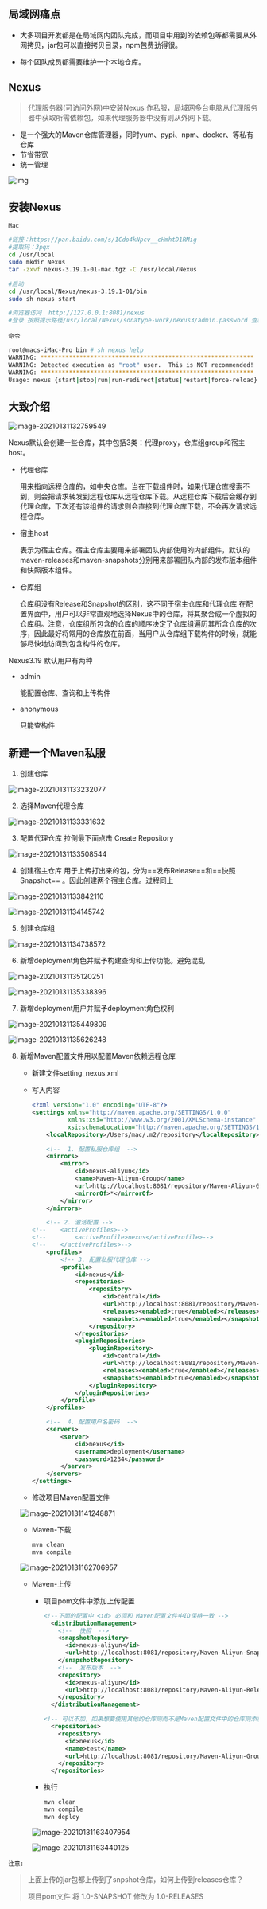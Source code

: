 ## 局域网痛点

* 大多项目开发都是在局域网内团队完成，而项目中用到的依赖包等都需要从外网拷贝，jar包可以直接拷贝目录，npm包费劲得很。

* 每个团队成员都需要维护一个本地仓库。



## Nexus

> 代理服务器(可访问外网)中安装Nexus 作私服，局域网多台电脑从代理服务器中获取所需依赖包，如果代理服务器中没有则从外网下载。



* 是一个强大的Maven仓库管理器，同时yum、pypi、npm、docker、等私有仓库
* 节省带宽
* 统一管理

![img](第一章-介绍.assets/162359096298261.png)



## 安装Nexus

`Mac`

```bash
#链接：https://pan.baidu.com/s/1Cdo4kNpcv__cHmhtD1RMig
#提取码：3pqx
cd /usr/local
sudo mkdir Nexus
tar -zxvf nexus-3.19.1-01-mac.tgz -C /usr/local/Nexus

#启动
cd /usr/local/Nexus/nexus-3.19.1-01/bin
sudo sh nexus start

#浏览器访问  http://127.0.0.1:8081/nexus
#登录 按照提示路径/usr/local/Nexus/sonatype-work/nexus3/admin.password 查看密码
```

`命令`

```bash
root@macs-iMac-Pro bin # sh nexus help
WARNING: ************************************************************
WARNING: Detected execution as "root" user.  This is NOT recommended!
WARNING: ************************************************************
Usage: nexus {start|stop|run|run-redirect|status|restart|force-reload}
```









## 大致介绍

![image-20210131132759549](第一章-介绍.assets/image-20210131132759549.png)



Nexus默认会创建一些仓库，其中包括3类：代理proxy，仓库组group和宿主host。

* 代理仓库

	用来指向远程仓库的，如中央仓库。当在下载组件时，如果代理仓库搜索不到，则会把请求转发到远程仓库从远程仓库下载。从远程仓库下载后会缓存到代理仓库，下次还有该组件的请求则会直接到代理仓库下载，不会再次请求远程仓库。

* 宿主host

	表示为宿主仓库。宿主仓库主要用来部署团队内部使用的内部组件，默认的maven-releases和maven-snapshots分别用来部署团队内部的发布版本组件和快照版本组件。

* 仓库组

	仓库组没有Release和Snapshot的区别，这不同于宿主仓库和代理仓库
	在配置界面中，用户可以非常直观地选择Nexus中的仓库，将其聚合成一个虚拟的仓库组。注意，仓库组所包含的仓库的顺序决定了仓库组遍历其所含仓库的次序，因此最好将常用的仓库放在前面，当用户从仓库组下载构件的时候，就能够尽快地访问到包含构件的仓库。

Nexus3.19 默认用户有两种

* admin

	能配置仓库、查询和上传构件

* anonymous

	只能查构件



## 新建一个Maven私服

1. 创建仓库

![image-20210131133232077](第一章-介绍.assets/image-20210131133232077.png)



2. 选择Maven代理仓库

![image-20210131133331632](第一章-介绍.assets/image-20210131133331632.png)

3. 配置代理仓库  拉倒最下面点击  Create Repository

![image-20210131133508544](第一章-介绍.assets/image-20210131133508544.png)



4. 创建宿主仓库  用于上传打出来的包，分为==发布Release==和==快照Snapshot== 。因此创建两个宿主仓库。过程同上

![image-20210131133842110](第一章-介绍.assets/image-20210131133842110.png)

![image-20210131134145742](第一章-介绍.assets/image-20210131134145742.png)



5. 创建仓库组

![image-20210131134738572](第一章-介绍.assets/image-20210131134738572.png)



6. 新增deployment角色并赋予构建查询和上传功能。避免混乱

![image-20210131135120251](第一章-介绍.assets/image-20210131135120251.png)

![image-20210131135338396](第一章-介绍.assets/image-20210131135338396.png)

7. 新增deployment用户并赋予deployment角色权利

![image-20210131135449809](第一章-介绍.assets/image-20210131135449809.png)

![image-20210131135626248](第一章-介绍.assets/image-20210131135626248.png)

8. 新增Maven配置文件用以配置Maven依赖远程仓库

	* 新建文件setting_nexus.xml

	* 写入内容

		```xml
		<?xml version="1.0" encoding="UTF-8"?>
		<settings xmlns="http://maven.apache.org/SETTINGS/1.0.0"
		          xmlns:xsi="http://www.w3.org/2001/XMLSchema-instance"
		          xsi:schemaLocation="http://maven.apache.org/SETTINGS/1.0.0 http://maven.apache.org/xsd/settings-1.0.0.xsd">
		    <localRepository>/Users/mac/.m2/repository</localRepository>
		
		    <!--  1. 配置私服仓库组  -->
		    <mirrors>
		        <mirror>
		            <id>nexus-aliyun</id>
		            <name>Maven-Aliyun-Group</name>
		            <url>http://localhost:8081/repository/Maven-Aliyun-Group/</url>
		            <mirrorOf>*</mirrorOf>
		        </mirror>
		    </mirrors>
		
		    <!-- 2. 激活配置 -->
		<!--    <activeProfiles>-->
		<!--        <activeProfile>nexus</activeProfile>-->
		<!--    </activeProfiles>-->
		    <profiles>
		        <!-- 3. 配置私服代理仓库 -->
		        <profile>
		            <id>nexus</id>
		            <repositories>
		                <repository>
		                    <id>central</id>
		                    <url>http://localhost:8081/repository/Maven-Aliyun-Proxy/</url>
		                    <releases><enabled>true</enabled></releases>
		                    <snapshots><enabled>true</enabled></snapshots>
		                </repository>
		            </repositories>
		            <pluginRepositories>
		                <pluginRepository>
		                    <id>central</id>
		                    <url>http://localhost:8081/repository/Maven-Aliyun-Proxy/</url>
		                    <releases><enabled>true</enabled></releases>
		                    <snapshots><enabled>true</enabled></snapshots>
		                </pluginRepository>
		            </pluginRepositories>
		        </profile>
		    </profiles>
		
		    <!--  4. 配置用户名密码  -->
		    <servers>
		        <server>
		            <id>nexus</id>
		            <username>deployment</username>
		            <password>1234</password>
		        </server>
		    </servers>
		</settings>
		```

	* 修改项目Maven配置文件

	![image-20210131141248871](第一章-介绍.assets/image-20210131141248871.png)

	* Maven-下载

		```bash
		mvn clean
		mvn compile
		```

	![image-20210131162706957](第一章-介绍.assets/image-20210131162706957.png)

	* Maven-上传

		* 项目pom文件中添加上传配置

			```xml
			<!--下面的配置中 <id> 必须和 Maven配置文件中ID保持一致 -->
			  <distributionManagement>
			    <!--  快照  -->
			    <snapshotRepository>
			      <id>nexus-aliyun</id>
			      <url>http://localhost:8081/repository/Maven-Aliyun-Snapshot/</url>
			    </snapshotRepository>
			    <!--  发布版本  -->
			    <repository>
			      <id>nexus-aliyun</id>
			      <url>http://localhost:8081/repository/Maven-Aliyun-Releases/</url>
			    </repository>
			  </distributionManagement>
			
			<!-- 可以不加，如果想要使用其他的仓库则而不是Maven配置文件中的仓库则添加 -->
			  <repositories>
			    <repository>
			      <id>nexus</id>
			      <name>test</name>
			      <url>http://localhost:8081/repository/Maven-Aliyun-Group/</url>
			    </repository>
			  </repositories>
			```

		* 执行

			```bash
			mvn clean
			mvn compile
			mvn deploy
			```

		![image-20210131163407954](第一章-介绍.assets/image-20210131163407954.png)

		![image-20210131163440125](第一章-介绍.assets/image-20210131163440125.png)





`注意:`

> 上面上传的jar包都上传到了snpshot仓库，如何上传到releases仓库？
>
> 项目pom文件 将 <version>1.0-SNAPSHOT</version> 修改为 <version>1.0-RELEASES</version>

